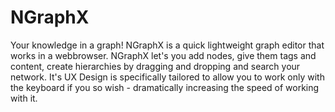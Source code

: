 # NGraphX
Your knowledge in a graph! NGraphX is a quick lightweight graph editor that works in a webbrowser.
NGraphX let's you add nodes, give them tags and content, create hierarchies by dragging and dropping and search your network.
It's UX Design is specifically tailored to allow you to work only with the keyboard if you so wish - dramatically increasing 
the speed of working with it.
